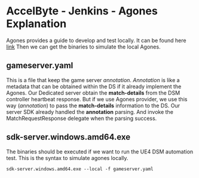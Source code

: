 # AccelByte - Jenkins - Agones Explanation
Agones provides a guide to develop and test locally.
It can be found here [link](https://agones.dev/site/docs/guides/client-sdks/local/)
Then we can get the binaries to simulate the local Agones.

## gameserver.yaml
This is a file that keep the game server *annotation*.
*Annotation* is like a metadata that can be obtained within the DS if it already implement the Agones.
Our Dedicated server obtain the **match-details** from the DSM controller heartbeat response.
But if we use Agones provider, we use this way (*annotation*) to pass the **match-details** information to the DS.
Our server SDK already handled the **annotation** parsing. And invoke the MatchRequestResponse delegate when the parsing success.

## sdk-server.windows.amd64.exe
The binaries should be executed if we want to run the UE4 DSM automation test.
This is the syntax to simulate agones locally.
```
sdk-server.windows.amd64.exe --local -f gameserver.yaml
```
